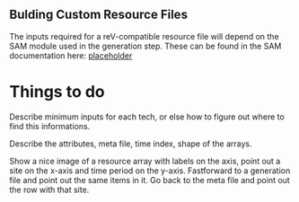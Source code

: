 ## Bulding Custom Resource Files

The inputs required for a reV-compatible resource file will depend on the SAM module used in the generation step. These can be found in the SAM documentation here: [placeholder]()


# Things to do
Describe minimum inputs for each tech, or else how to figure out where to find this informations.

Describe the attributes, meta file, time index, shape of the arrays.

Show a nice image of a resource array with labels on the axis, point out a site on the x-axis and time period on the y-axis.
Fastforward to a generation file and point out the same items in it.
Go back to the meta file and point out the row with that site.


